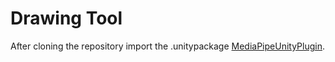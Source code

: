 # Drawing Tool
After cloning the repository import the .unitypackage [MediaPipeUnityPlugin](https://github.com/homuler/MediaPipeUnityPlugin).
